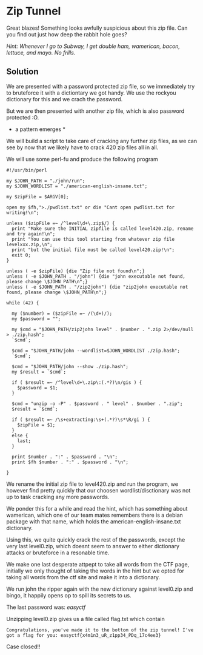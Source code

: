 # Zip Tunnel

Great blazes! Something looks awfully suspicious about this zip file. Can you find out just how deep the rabbit hole goes?

*Hint: Whenever I go to Subway, I get double ham, wamerican, bacon, lettuce, and mayo. No frills.*

## Solution

We are presented with a password protected zip file, so we immediately try to bruteforce it with
a dictiontary we got handy. We use the rockyou dictionary for this and we crach the password.

But we are then presented with another zip file, which is also password protected :O. 
* a pattern emerges *

We will build a script to take care of cracking any further zip files, as we can see by now
that we likely have to crack 420 zip files all in all.

We will use some perl-fu and produce the following program


```
#!/usr/bin/perl

my $JOHN_PATH = "./john/run";
my $JOHN_WORDLIST = "./american-english-insane.txt";

my $zipFile = $ARGV[0];

open my $fh,">./pwdlist.txt" or die "Cant open pwdlist.txt for writing!\n";

unless ($zipFile =~ /^level\d+\.zip$/) {
  print "Make sure the INITIAL zipfile is called level420.zip, rename and try again!\n";
  print "You can use this tool starting from whatever zip file levelxxx.zip,\n";
  print "but the initial file must be called level420.zip!\n";
  exit 0;
}

unless ( -e $zipFile) {die "Zip file not found\n";}
unless ( -e $JOHN_PATH . "/john") {die "john executable not found, please change \$JOHN_PATH\n";}
unless ( -e $JOHN_PATH . "/zip2john") {die "zip2john executable not found, please change \$JOHN_PATH\n";}

while (42) {

  my ($number) = ($zipFile =~ /(\d+)/);
  my $password = "";

  my $cmd = "$JOHN_PATH/zip2john level" . $number . ".zip 2>/dev/null > ./zip.hash";
  `$cmd`;

  $cmd = "$JOHN_PATH/john --wordlist=$JOHN_WORDLIST ./zip.hash";
  `$cmd`;

  $cmd = "$JOHN_PATH/john --show ./zip.hash";
  my $result = `$cmd`;

  if ( $result =~ /^level\d+\.zip\:(.*?)\n/gis ) {
    $password = $1;
  }

  $cmd = "unzip -o -P" . $password . " level" . $number . ".zip";
  $result = `$cmd`;

  if ( $result =~ /\s+extracting:\s+(.*?)\s*\R/gi ) {
    $zipFile = $1;
  }
  else {
    last;
  }

  print $number . ":" . $password . "\n";
  print $fh $number . ":" . $password . "\n";

}
```

We rename the initial zip file to level420.zip and run the program, we however find pretty
quickly that our choosen wordlist/disctionary was not up to task cracking any more passwords.

We ponder this for a while and read the hint, which has something about wamerican, which one
of our team mates remembers there is a debian package with that name, which holds the
american-english-insane.txt dictionary.

Using this, we quite quickly crack the rest of the passwords, except the very last level0.zip,
which doesnt seem to answer to either dictionary attacks or bruteforce in a resonable time.

We make one last desperate attpept to take all words from the CTF page, initially we only 
thought of taking the words in the hint but we opted for taking all words from the ctf site
and make it into a dictionary.

We run john the ripper again with the new dictionary against level0.zip and bingo, it happily
opens op to spill its secrets to us.

The last password was: *easyctf*

Unzipping level0.zip gives us a file called flag.txt which contain

```
Congratulations, you've made it to the bottom of the zip tunnel! I've got a flag for you: easyctf{x4m1n3_uR_z1pp34_PDq_17c4ee3}
```

Case closed!!

